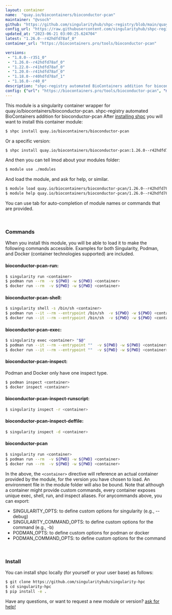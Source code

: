 ```yaml
---
layout: container
name:  "quay.io/biocontainers/bioconductor-pcan"
maintainer: "@vsoch"
github: "https://github.com/singularityhub/shpc-registry/blob/main/quay.io/biocontainers/bioconductor-pcan/container.yaml"
config_url: "https://raw.githubusercontent.com/singularityhub/shpc-registry/main/quay.io/biocontainers/bioconductor-pcan/container.yaml"
updated_at: "2023-06-21 03:00:25.624704"
latest: "1.26.0--r42hdfd78af_0"
container_url: "https://biocontainers.pro/tools/bioconductor-pcan"

versions:
 - "1.8.0--r351_0"
 - "1.26.0--r42hdfd78af_0"
 - "1.22.0--r41hdfd78af_0"
 - "1.20.0--r41hdfd78af_0"
 - "1.18.0--r40hdfd78af_1"
 - "1.16.0--r40_0"
description: "shpc-registry automated BioContainers addition for bioconductor-pcan"
config: {"url": "https://biocontainers.pro/tools/bioconductor-pcan", "maintainer": "@vsoch", "description": "shpc-registry automated BioContainers addition for bioconductor-pcan", "latest": {"1.26.0--r42hdfd78af_0": "sha256:77978c99b81f65c91b92150e219f7500af57a408a0218fc352173cfa7b6d461c"}, "tags": {"1.8.0--r351_0": "sha256:8a6805edbc77d7a895b9365cf3553bcb622282814805a2f4e84447be6f05a4df", "1.26.0--r42hdfd78af_0": "sha256:77978c99b81f65c91b92150e219f7500af57a408a0218fc352173cfa7b6d461c", "1.22.0--r41hdfd78af_0": "sha256:197c22bfed5e491dcbf880004704c078b9accd13a82e9e097ea88c066a9f1ac7", "1.20.0--r41hdfd78af_0": "sha256:ac4c9b35a2198c53aa8b704934f66c9c8f1fdb4fed6688eb4c371c8ff9b82fd4", "1.18.0--r40hdfd78af_1": "sha256:9c049b50776ea9d9fe3b739068c1fe9da814328070b9f638599044429f8ada5c", "1.16.0--r40_0": "sha256:b652cba9cd6f789e3b3a669183eea3d997da910d8eec17cae3486e3e9fde98a6"}, "docker": "quay.io/biocontainers/bioconductor-pcan"}
---
```


This module is a singularity container wrapper for quay.io/biocontainers/bioconductor-pcan.
shpc-registry automated BioContainers addition for bioconductor-pcan
After [installing shpc](#install) you will want to install this container module:


```bash
$ shpc install quay.io/biocontainers/bioconductor-pcan
```

Or a specific version:

```bash
$ shpc install quay.io/biocontainers/bioconductor-pcan:1.26.0--r42hdfd78af_0
```

And then you can tell lmod about your modules folder:

```bash
$ module use ./modules
```

And load the module, and ask for help, or similar.

```bash
$ module load quay.io/biocontainers/bioconductor-pcan/1.26.0--r42hdfd78af_0
$ module help quay.io/biocontainers/bioconductor-pcan/1.26.0--r42hdfd78af_0
```

You can use tab for auto-completion of module names or commands that are provided.

<br>

### Commands

When you install this module, you will be able to load it to make the following commands accessible.
Examples for both Singularity, Podman, and Docker (container technologies supported) are included.

#### bioconductor-pcan-run:

```bash
$ singularity run <container>
$ podman run --rm  -v ${PWD} -w ${PWD} <container>
$ docker run --rm  -v ${PWD} -w ${PWD} <container>
```

#### bioconductor-pcan-shell:

```bash
$ singularity shell -s /bin/sh <container>
$ podman run --it --rm --entrypoint /bin/sh  -v ${PWD} -w ${PWD} <container>
$ docker run --it --rm --entrypoint /bin/sh  -v ${PWD} -w ${PWD} <container>
```

#### bioconductor-pcan-exec:

```bash
$ singularity exec <container> "$@"
$ podman run --it --rm --entrypoint ""  -v ${PWD} -w ${PWD} <container> "$@"
$ docker run --it --rm --entrypoint ""  -v ${PWD} -w ${PWD} <container> "$@"
```

#### bioconductor-pcan-inspect:

Podman and Docker only have one inspect type.

```bash
$ podman inspect <container>
$ docker inspect <container>
```

#### bioconductor-pcan-inspect-runscript:

```bash
$ singularity inspect -r <container>
```

#### bioconductor-pcan-inspect-deffile:

```bash
$ singularity inspect -d <container>
```



#### bioconductor-pcan

```bash
$ singularity run <container>
$ podman run --rm  -v ${PWD} -w ${PWD} <container>
$ docker run --rm  -v ${PWD} -w ${PWD} <container>
```


In the above, the `<container>` directive will reference an actual container provided
by the module, for the version you have chosen to load. An environment file in the
module folder will also be bound. Note that although a container
might provide custom commands, every container exposes unique exec, shell, run, and
inspect aliases. For anycommands above, you can export:

 - SINGULARITY_OPTS: to define custom options for singularity (e.g., --debug)
 - SINGULARITY_COMMAND_OPTS: to define custom options for the command (e.g., -b)
 - PODMAN_OPTS: to define custom options for podman or docker
 - PODMAN_COMMAND_OPTS: to define custom options for the command

<br>

### Install

You can install shpc locally (for yourself or your user base) as follows:

```bash
$ git clone https://github.com/singularityhub/singularity-hpc
$ cd singularity-hpc
$ pip install -e .
```

Have any questions, or want to request a new module or version? [ask for help!](https://github.com/singularityhub/singularity-hpc/issues)